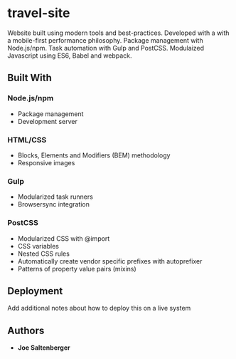 # travel-site

Website built using modern tools and best-practices. Developed with a with a mobile-first performance philosophy. Package management with Node.js/npm. Task automation with Gulp and PostCSS. Modulaized Javascript using ES6, Babel and webpack.

## Built With

### Node.js/npm

* Package management
* Development server

### HTML/CSS

* Blocks, Elements and Modifiers (BEM) methodology
* Responsive images 

### Gulp

* Modularized task runners
* Browsersync integration

### PostCSS

* Modularized CSS with @import
* CSS variables
* Nested CSS rules
* Automatically create vendor specific prefixes with autoprefixer
* Patterns of property value pairs (mixins)

## Deployment

Add additional notes about how to deploy this on a live system

## Authors

* **Joe Saltenberger**

